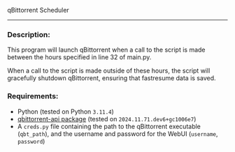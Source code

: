 qBittorrent Scheduler
********************************
### Description:
This program will launch qBittorrent when a call to the script is made between
the hours specified in line 32 of main.py.

When a call to the script is made outside of these hours, the script will gracefully
shutdown qBittorrent, ensuring that fastresume data is saved.

### Requirements:
- Python (tested on Python `3.11.4`)
- [qbittorrent-api package](https://qbittorrent-api.readthedocs.io/en/latest/) (tested on `2024.11.71.dev6+gc1006e7`)
- A `creds.py` file containing the path to the qBittorrent executable (`qbt_path`), and the username and password for the WebUI (`username`, `password`)